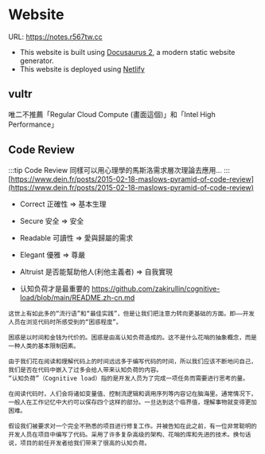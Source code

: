 # Website

URL: https://notes.r567tw.cc


- This website is built using [Docusaurus 2](https://docusaurus.io/), a modern static website generator.
- This website is deployed using [Netlify](https://www.netlify.com/)

## vultr
唯二不推薦「Regular Cloud Compute (畫面這個)」和「Intel High Performance」

## Code Review
:::tip
Code Review 同樣可以用心理學的馬斯洛需求層次理論去應用...
:::
[https://www.dein.fr/posts/2015-02-18-maslows-pyramid-of-code-review](https://www.dein.fr/posts/2015-02-18-maslows-pyramid-of-code-review)

- Correct 正確性 => 基本生理
- Secure 安全 => 安全
- Readable 可讀性 => 愛與歸屬的需求
- Elegant 優雅 => 尊嚴
- Altruist 是否能幫助他人(利他主義者) => 自我實現



- 认知负荷才是最重要的
https://github.com/zakirullin/cognitive-load/blob/main/README.zh-cn.md
```
这世上有如此多的“流行语”和“最佳实践”，但是让我们把注意力转向更基础的方面。即——开发人员在浏览代码时所感受到的“困惑程度”。

困惑是以时间和金钱为代价的。困惑是由高认知负荷造成的。这不是什么花哨的抽象概念，而是一种人类的基本限制因素。

由于我们花在阅读和理解代码上的时间远远多于编写代码的时间，所以我们应该不断地问自己，我们是否在代码中嵌入了过多会给人带来认知负荷的内容。
“认知负荷”（Cognitive load）指的是开发人员为了完成一项任务而需要进行思考的量。

在阅读代码时，人们会将诸如变量值、控制流逻辑和调用序列等内容记在脑海里。通常情况下，一般人在工作记忆中大约可以保存四个这样的部分。一旦达到这个临界值，理解事物就变得更加困难。

假设我们被要求对一个完全不熟悉的项目进行修复工作。并被告知在此之前，有一位非常聪明的开发人员在项目中编写了代码。采用了许多复杂高级的架构、花哨的库和先进的技术。换句话说，项目的前任开发者给我们带来了很高的认知负荷。
```